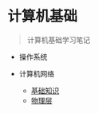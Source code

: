 # 计算机基础


> 计算机基础学习笔记

- 操作系统


- 计算机网络
  - [基础知识](计算机基础/计算机网络/基础知识.md)
  - [物理层](计算机基础/计算机网络/物理层.md)

